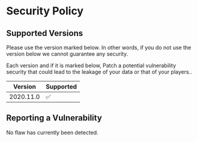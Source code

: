 # Security Policy

## Supported Versions

Please use the version marked below. In other words, 
if you do not use the version below we cannot guarantee any security. 

Each version and if it is marked below, 
Patch a potential vulnerability security that could lead to the leakage of your data or that of your players..

| Version | Supported          |
| ------- | ------------------ |
| 2020.11.0   | :white_check_mark: |

## Reporting a Vulnerability

No flaw has currently been detected.
